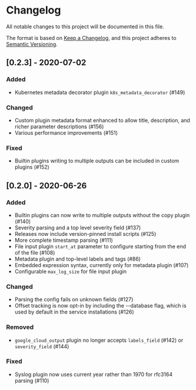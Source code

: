 # Changelog
All notable changes to this project will be documented in this file.

The format is based on [Keep a Changelog](https://keepachangelog.com/en/1.0.0/),
and this project adheres to [Semantic Versioning](https://semver.org/spec/v2.0.0.html).

## [0.2.3] - 2020-07-02
### Added
- Kubernetes metadata decorator plugin `k8s_metadata_decorator` (#149)

### Changed
- Custom plugin metadata format enhanced to allow title, description, and richer parameter descriptions (#156)
- Various performance improvements (#151)

### Fixed
- Builtin plugins writing to multiple outputs can be included in custom plugins (#152)


## [0.2.0] - 2020-06-26
### Added
- Builtin plugins can now write to multiple outputs without the copy plugin (#140)
- Severity parsing and a top level severity field (#137)
- Releases now include version-pinned install scripts (#125)
- More complete timestamp parsing (#111)
- File input plugin `start_at` parameter to configure starting from the end of the file (#108)
- Metadata plugin and top-level labels and tags (#86)
- Embedded expression syntax, currently only for metadata plugin (#107)
- Configurable `max_log_size` for file input plugin
### Changed
- Parsing the config fails on unknown fields (#127)
- Offset tracking is now opt-in by including the --database flag, which is used by default in the service installations (#126)
### Removed
- `google_cloud_output` plugin no longer accepts `labels_field` (#142) or `severity_field` (#144)
### Fixed
- Syslog plugin now uses current year rather than 1970 for rfc3164 parsing (#110)
